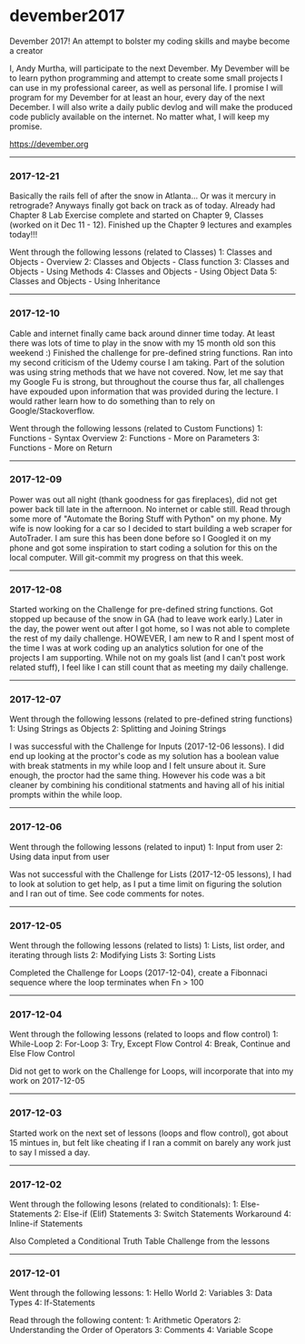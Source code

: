 # devember2017
Devember 2017! An attempt to bolster my coding skills and maybe become a creator

I, Andy Murtha, will participate to the next Devember. My Devember will be to learn python programming and attempt to create some small projects I can use in my professional career, as well as personal life. I promise I will program for my Devember for at least an hour, every day of the next December. I will also write a daily public devlog and will make the produced code publicly available on the internet. No matter what, I will keep my promise.

https://devember.org
<hr>

### 2017-12-21
Basically the rails fell of after the snow in Atlanta... Or was it mercury in retrograde?  Anyways finally got back on track as of today. Already had Chapter 8 Lab Exercise complete and started on Chapter 9, Classes (worked on it Dec 11 - 12). Finished up the Chapter 9 lectures and examples today!!!

Went through the following lessons (related to Classes)
1:  Classes and Objects - Overview
2:  Classes and Objects - Class function
3:  Classes and Objects - Using Methods
4:  Classes and Objects - Using Object Data
5:  Classes and Objects - Using Inheritance
<hr>

### 2017-12-10
Cable and internet finally came back around dinner time today. At least there was lots of time to play in the snow with my 15 month old son this weekend :) Finished the challenge for pre-defined string functions. Ran into my second criticism of the Udemy course I am taking. Part of the solution was using string methods that we have not covered. Now, let me say that my Google Fu is strong, but throughout the course thus far, all challenges have expouded upon information that was provided during the lecture. I would rather learn how to do something than to rely on Google/Stackoverflow. 

Went through the following lessons (related to Custom Functions)
1:  Functions - Syntax Overview
2:  Functions - More on Parameters
3:  Functions - More on Return
<hr>

### 2017-12-09
Power was out all night (thank goodness for gas fireplaces), did not get power back till late in the afternoon. No internet or cable still. Read through some more of "Automate the Boring Stuff with Python" on my phone. My wife is now looking for a car so I decided to start building a web scraper for AutoTrader. I am sure this has been done before so I Googled it on my phone and got some inspiration to start coding a solution for this on the local computer. Will git-commit my progress on that this week.
<hr>

### 2017-12-08
Started working on the Challenge for pre-defined string functions. Got stopped up because of the snow in GA (had to leave work early.) Later in the day, the power went out after I got home, so I was not able to complete the rest of my daily challenge. HOWEVER, I am new to R and I spent most of the time I was at work coding up an analytics solution for one of the projects I am supporting. While not on my goals list (and I can't post work related stuff), I feel like I can still count that as meeting my daily challenge.
<hr>

### 2017-12-07
Went through the following lessons (related to pre-defined string functions)
1:  Using Strings as Objects
2:  Splitting and Joining Strings

I was successful with the Challenge for Inputs (2017-12-06 lessons). I did end up looking at the proctor's code as my solution has a boolean value with break statments in my while loop and I felt unsure about it. Sure enough, the proctor had the same thing. However his code was a bit cleaner by combining his conditional statments and having all of his initial prompts within the while loop.
<hr>

### 2017-12-06
Went through the following lessons (related to input)
1: Input from user
2: Using data input from user

Was not successful with the Challenge for Lists (2017-12-05 lessons), I had to look at solution to get help, as I put a time limit on figuring the solution and I ran out of time. See code comments for notes.
<hr>

### 2017-12-05
Went through the following lessons (related to lists)
1:  Lists, list order, and iterating through lists
2:  Modifying Lists
3:  Sorting Lists

Completed the Challenge for Loops (2017-12-04), create a Fibonnaci sequence where the loop terminates when Fn > 100
<hr>

### 2017-12-04
Went through the following lessons (related to loops and flow control)
1:  While-Loop
2:  For-Loop
3:  Try, Except Flow Control
4:  Break, Continue and Else Flow Control

Did not get to work on the Challenge for Loops, will incorporate that into my work on 2017-12-05
<hr>

### 2017-12-03
Started work on the next set of lessons (loops and flow control), got about 15 mintues in, but felt like cheating if I ran a commit on barely any work just to say I missed a day.
<hr>

### 2017-12-02
Went through the following lesons (related to conditionals):
1:  Else-Statements
2:  Else-if (Elif) Statements
3:  Switch Statements Workaround
4:  Inline-if Statements

Also Completed a Conditional Truth Table Challenge from the lessons
<hr>

### 2017-12-01
Went through the following lessons:
1:  Hello World
2:  Variables
3:  Data Types
4:  If-Statements

Read through the following content:
1:  Arithmetic Operators
2:  Understanding the Order of Operators
3:  Comments
4:  Variable Scope
